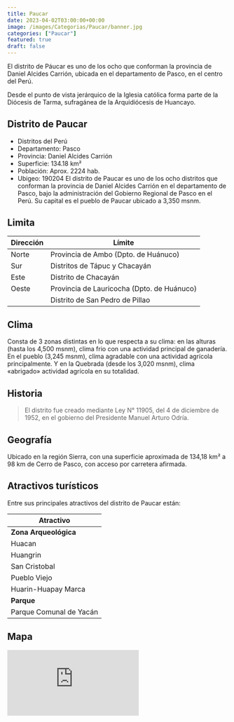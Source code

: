 ```yaml
---
title: Paucar
date: 2023-04-02T03:00:00+00:00
image: /images/Categorias/Paucar/banner.jpg
categories: ["Paucar"]
featured: true
draft: false
---
```


El distrito de Páucar es uno de los ocho que conforman la provincia de Daniel Alcides Carrión, ubicada en el departamento de Pasco, en el centro del Perú.

Desde el punto de vista jerárquico de la Iglesia católica forma parte de la Diócesis de Tarma, sufragánea de la Arquidiócesis de Huancayo.
## Distrito de Paucar
- Distritos del Perú
- Departamento: Pasco
- Provincia: Daniel Alcides Carrión
- Superficie: 134.18 km²
- Población: Aprox. 2224 hab.
- Ubigeo: 190204
El distrito de Paucar es uno de los ocho distritos que conforman la provincia de Daniel Alcides Carrión en el departamento de Pasco, bajo la administración del Gobierno Regional de Pasco en el Perú. Su capital es el pueblo de Paucar ubicado a 3,350 msnm.
## Limita
| Dirección | Límite                                             |
|-----------|----------------------------------------------------|
| Norte     | Provincia de Ambo (Dpto. de Huánuco)                |
| Sur       | Distritos de Tápuc y Chacayán                        |
| Este      | Distrito de Chacayán                                 |
| Oeste     | Provincia de Lauricocha (Dpto. de Huánuco)           |
|           | Distrito de San Pedro de Pillao                      |

## Clima
Consta de 3 zonas distintas en lo que respecta a su clima: en las alturas (hasta los 4,500 msnm), clima frio con una actividad principal de ganadería. En el pueblo (3,245 msnm), clima agradable con una actividad agrícola principalmente. Y en la Quebrada (desde los 3,020 msnm), clima «abrigado» actividad agrícola en su totalidad.

## Historia
>El distrito fue creado mediante Ley N° 11905, del 4 de diciembre de 1952, en el gobierno del Presidente Manuel Arturo Odría.

## Geografía
Ubicado en la región Sierra, con una superficie aproximada de 134,18 km² a 98 km de Cerro de Pasco, con acceso por carretera afirmada.

## Atractivos turísticos
Entre sus principales atractivos del distrito de Paucar están:

| Atractivo                      |
|-------------------------------|
| **Zona Arqueológica**             |
| Huacan                        |
| Huangrin                      |
| San Cristobal                 |
| Pueblo Viejo                  |
| Huarin-Huapay Marca           |
| **Parque**                        |
| Parque Comunal de Yacán       |

## Mapa
<div class="aspect-w-16 aspect-h-9">
  <iframe src="https://www.google.com/maps/embed?pb=!1m18!1m12!1m3!1d121507.78150777993!2d-76.49244155213462!3d-10.351380555490888!2m3!1f0!2f0!3f0!3m2!1i1024!2i768!4f13.1!3m3!1m2!1s0x910801b54d0600e3%3A0x26fa146db93bdfc3!2sPaucar%2C%2019750!5e1!3m2!1ses-419!2spe!4v1690148722810!5m2!1ses-419!2spe" 
    class="w-full h-full"
    style="border:0;"
    allowfullscreen=""
    loading="lazy"
    referrerpolicy="no-referrer-when-downgrade"
  ></iframe>
</div>